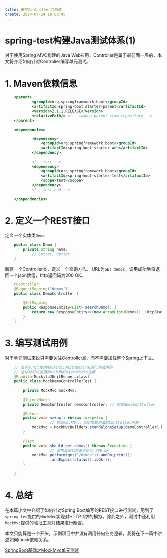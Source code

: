 ```yaml
---
title: 编写Controller层测试
create: 2024-07-24 18:00:45
---
```




# spring-test构建Java测试体系(1)

对于使用Spring MVC构建的Java Web应用，Controller是属于最前面一层的，本文将介绍如何针对Controller编写单元测试。

# 1. Maven依赖信息
```xml
    <parent>
            <groupId>org.springframework.boot</groupId>
            <artifactId>spring-boot-starter-parent</artifactId>
            <version>2.1.1.RELEASE</version>
            <relativePath/> <!-- lookup parent from repository -->
    </parent>
    
    <dependencies>
    
            <dependency>
                <groupId>org.springframework.boot</groupId>
                <artifactId>spring-boot-starter-web</artifactId>
            </dependency>
    
            <!-- test -->
            <dependency>
                <groupId>org.springframework.boot</groupId>
                <artifactId>spring-boot-starter-test</artifactId>
                <scope>test</scope>
            </dependency>
            <!-- test end -->
    
    </dependencies>
```
# 2. 定义一个REST接口

定义一个实体类`Demo`
```java
    public class Demo {
        private String name;
    		// setter, getter...
    }
```
新建一个Controller类，定义一个查询方法。
URL为`GET demos`，调用成功后将返回一个json数组，http返回码为200 OK。
```java
    @Controller
    @RequestMapping("demos")
    public class DemoController {
    
        @GetMapping
        public ResponseEntity<List> searchDemo() {
            return new ResponseEntity<>(new ArrayList<Demo>(), HttpStatus.OK);
        }
    }
```
# 3. 编写测试用例

对于单元测试来说只需要关注Controller层，而不需要加载整个Spring上下文。

```java
    // 告诉junit使用MockitoJUnitRunner来运行测试用例
    // 这样就可以使用@Mock和@InjectMocks注解
    @RunWith(MockitoJUnitRunner.class)
    public class MockDemoControllerTest {
    
        private MockMvc mockMvc;
    
        @InjectMocks
        private DemoController demoController; // 创建demoController
    
        @Before
        public void setUp() throws Exception {
    				// 构造mockMvc，指定需要测试的Controller对象
            mockMvc = MockMvcBuilders.standaloneSetup(demoController).build();
        }
    
        @Test
        public void should_get_demos() throws Exception {
    				// 调用此接口并断言返回 200 OK
            mockMvc.perform(get("/demos")).andDo(print())
                    .andExpect(status().isOk());
        }
    
    }
```

# 4. 总结

在本篇小文中介绍了如何针对Spring Boot编写的REST接口进行测试，用到了`spring-tes`提供的`MockMvc`实现对HTTP请求的模拟。除此之外，测试中还利用`MockMvc`提供的验证工具对结果进行断言。

本文只能算是一个开头，示例项目中并没有调用任何业务逻辑，我将在下一篇中讲述如何mock依赖关系。

[SpringBoot基础之MockMvc单元测试](https://zhuanlan.zhihu.com/p/61342833)
